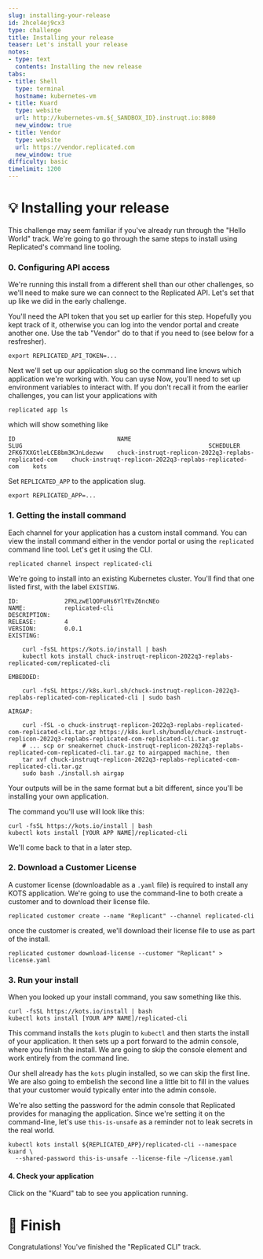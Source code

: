 ```yaml
---
slug: installing-your-release
id: 2hcel4ej9cx3
type: challenge
title: Installing your release
teaser: Let's install your release
notes:
- type: text
  contents: Installing the new release
tabs:
- title: Shell
  type: terminal
  hostname: kubernetes-vm
- title: Kuard
  type: website
  url: http://kubernetes-vm.${_SANDBOX_ID}.instruqt.io:8080
  new_window: true
- title: Vendor
  type: website
  url: https://vendor.replicated.com
  new_window: true
difficulty: basic
timelimit: 1200
---
```


💡 Installing your release
==========================

This challenge may seem familiar if you've already run through
the "Hello World" track.  We're going to go through the same
steps to install using Replicated's command line tooling.

### 0. Configuring API access

We're running this install from a different shell than our other
challenges, so we'll need to make sure we can connect to the
Replicated API. Let's set that up like we did in the early
challenge.

You'll need the API token that you set up earlier for this
step. Hopefully you kept track of it, otherwise you can log
into the vendor portal and create another one. Use the tab
"Vendor" do to that if you need to (see below for a resfresher).

```
export REPLICATED_API_TOKEN=...
```

Next we'll set up our application slug so the command line
knows which application we're working with. You can uyse
Now, you'll need to set up environment variables to interact
with. If you don't recall it from the earlier challenges,
you can list your applications with

```
replicated app ls
```

which will show something like

```
ID                             NAME                                                     SLUG                                                     SCHEDULER
2FK67XXGtleLCE8bm3KJnLdezww    chuck-instruqt-replicon-2022q3-replabs-replicated-com    chuck-instruqt-replicon-2022q3-replabs-replicated-com    kots
```

Set `REPLICATED_APP` to the application slug.

```
export REPLICATED_APP=...
```

### 1. Getting the install command

Each channel for  your application has a custom install command.
You can view the install command either in the vendor portal or
using the `replicated` command line tool. Let's get it using the
CLI.

```
replicated channel inspect replicated-cli
```

We're going to install into an existing Kubernetes cluster.
You'll find that one listed first, with the label `EXISTING`.


```
ID:             2FKLzwElQOFuHs6YlYEvZ6ncNEo
NAME:           replicated-cli
DESCRIPTION:
RELEASE:        4
VERSION:        0.0.1
EXISTING:

    curl -fsSL https://kots.io/install | bash
    kubectl kots install chuck-instruqt-replicon-2022q3-replabs-replicated-com/replicated-cli

EMBEDDED:

    curl -fsSL https://k8s.kurl.sh/chuck-instruqt-replicon-2022q3-replabs-replicated-com-replicated-cli | sudo bash

AIRGAP:

    curl -fSL -o chuck-instruqt-replicon-2022q3-replabs-replicated-com-replicated-cli.tar.gz https://k8s.kurl.sh/bundle/chuck-instruqt-replicon-2022q3-replabs-replicated-com-replicated-cli.tar.gz
    # ... scp or sneakernet chuck-instruqt-replicon-2022q3-replabs-replicated-com-replicated-cli.tar.gz to airgapped machine, then
    tar xvf chuck-instruqt-replicon-2022q3-replabs-replicated-com-replicated-cli.tar.gz
    sudo bash ./install.sh airgap
```

Your outputs will be in the same format but a bit different, since you'll
be installing your own application.

The command you'll use will look like this:

```
curl -fsSL https://kots.io/install | bash
kubectl kots install [YOUR APP NAME]/replicated-cli
```

We'll come back to that in a later step.

### 2. Download a Customer License

A customer license (downloadable as a `.yaml` file) is required
to install any KOTS application. We're going to use the command-line
to both create a customer and to download their license file.

```
replicated customer create --name "Replicant" --channel replicated-cli
```

once the customer is created, we'll download their license file to use
as part of the install.

```
replicated customer download-license --customer "Replicant" > license.yaml
```

### 3. Run your install

When you looked up your install command, you saw something
like this.

```
curl -fsSL https://kots.io/install | bash
kubectl kots install [YOUR APP NAME]/replicated-cli
```

This command installs the `kots` plugin to `kubectl` and then
starts the install of your application. It then sets up a port
forward to the admin console, where you finish the install. We
are going to skip the console element and work entirely from
the command line.

Our shell already has the `kots` plugin installed, so we can
skip the first line. We are also going to embelish the second
line a little bit to fill in the values that your customer
would typically enter into the admin console.

We're also setting the password for the admin console that
Replicated provides for managing the application. Since we're
setting it on the command-line, let's use `this-is-unsafe` as
a reminder not to leak secrets in the real world.

```
kubectl kots install ${REPLICATED_APP}/replicated-cli --namespace kuard \
  --shared-password this-is-unsafe --license-file ~/license.yaml
```

#### 4. Check your application

Click on the "Kuard" tab to see you application running.

🏁 Finish
=========

Congratulations! You've finished the "Replicated CLI" track.
